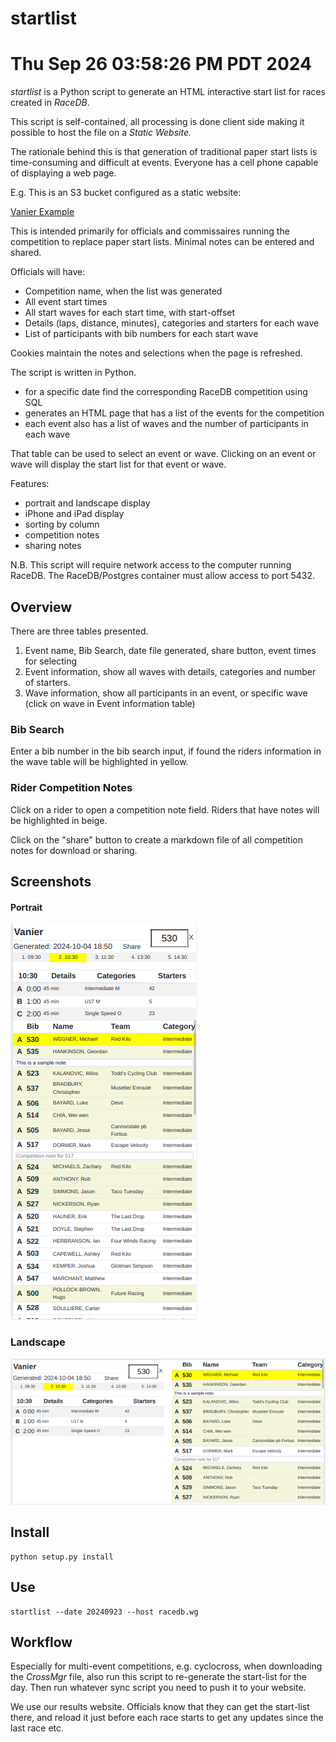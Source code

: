 # startlist
# Thu Sep 26 03:58:26 PM PDT 2024

*startlist* is a Python script to generate an HTML interactive start list for 
races created in *RaceDB*. 

This script is self-contained, all processing is done client side making it
possible to host the file on a *Static Website.*

The rationale behind this is that generation of traditional paper start lists is 
time-consuming and difficult at events. 
Everyone has a cell phone capable of displaying a web page.

E.g. This is an S3 bucket configured as a static website:

   [Vanier Example](https://results.wimsey.co/2024/testing/2024-09-22-Vanier-startlist.html)


This is intended primarily for officials and commissaires running the competition
to replace paper start lists. Minimal notes can be entered and shared.

Officials will have:
- Competition name, when the list was generated
- All event start times
- All start waves for each start time, with start-offset
- Details (laps, distance, minutes), categories and starters for each wave
- List of participants with bib numbers for each start wave

Cookies maintain the notes and selections when the page is refreshed.


The script is written in Python. 

- for a specific date find the corresponding RaceDB competition using SQL
- generates an HTML page that has a list of the events for the competition
- each event also has a list of waves and the number of participants in each wave

That table can be used to select an event or wave. Clicking on an event or wave
will display the start list for that event or wave.

Features:
- portrait and landscape display
- iPhone and iPad display
- sorting by column
- competition notes
- sharing notes

N.B. This script will require network access to the computer running RaceDB. The RaceDB/Postgres
container must allow access to port 5432.

## Overview
There are three tables presented.
1. Event name, Bib Search, date file generated, share button, event times for selecting
2. Event information, show all waves with details, categories and number of starters.
3. Wave information, show all participants in an event, or specific wave (click on wave in Event information table)

### Bib Search
Enter a bib number in the bib search input, if found the riders information in the wave table will be highlighted in yellow.

### Rider Competition Notes
Click on a rider to open a competition note field. Riders that have notes will be highlighted in beige.

Click on the "share" button to create a markdown file of all competition notes for download or sharing.

## Screenshots

#### Portrait

![event-portrait](./img/vanier-portrait.png) 

### Landscape

![vanier-landscape](./img/vanier-landscape.png)

## Install

```
python setup.py install
```

## Use

```
startlist --date 20240923 --host racedb.wg
```

## Workflow

Especially for multi-event competitions, e.g. cyclocross, when downloading
the *CrossMgr* file, also run this script to re-generate the start-list
for the day. Then run whatever sync script you need to push it to
your website. 

We use our results website. Officials know that they can get the start-list
there, and reload it just before each race starts to get any updates since
the last race etc.











